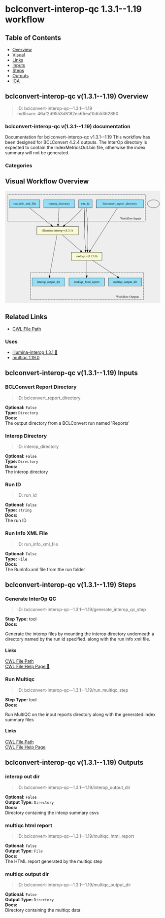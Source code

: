 
bclconvert-interop-qc 1.3.1--1.19 workflow
==========================================

## Table of Contents
  
- [Overview](#bclconvert-interop-qc-v131--119-overview)  
- [Visual](#visual-workflow-overview)  
- [Links](#related-links)  
- [Inputs](#bclconvert-interop-qc-v131--119-inputs)  
- [Steps](#bclconvert-interop-qc-v131--119-steps)  
- [Outputs](#bclconvert-interop-qc-v131--119-outputs)  
- [ICA](#ica)  


## bclconvert-interop-qc v(1.3.1--1.19) Overview



  
> ID: bclconvert-interop-qc--1.3.1--1.19  
> md5sum: 46af2d9553d8182ec65eaf0db5362890

### bclconvert-interop-qc v(1.3.1--1.19) documentation
  
Documentation for bclconvert-interop-qc v1.3.1--1.19
This workflow has been designed for BCLConvert 4.2.4 outputs. 
The InterOp directory is expected to contain the IndexMetricsOut.bin file, otherwise the
index summary will not be generated.  

### Categories
  


## Visual Workflow Overview
  
[![bclconvert-interop-qc__1.3.1--1.19.svg](../../../../images/workflows/bclconvert-interop-qc/1.3.1--1.19/bclconvert-interop-qc__1.3.1--1.19.svg)](https://github.com/umccr/cwl-ica/raw/main/.github/catalogue/images/workflows/bclconvert-interop-qc/1.3.1--1.19/bclconvert-interop-qc__1.3.1--1.19.svg)
## Related Links
  
- [CWL File Path](../../../../../../workflows/bclconvert-interop-qc/1.3.1--1.19/bclconvert-interop-qc__1.3.1--1.19.cwl)  


### Uses
  
- [illumina-interop 1.3.1 :construction:](../../../tools/illumina-interop/1.3.1/illumina-interop__1.3.1.md)  
- [multiqc 1.19.0](../../../tools/multiqc/1.19.0/multiqc__1.19.0.md)  

  


## bclconvert-interop-qc v(1.3.1--1.19) Inputs

### BCLConvert Report Directory



  
> ID: bclconvert_report_directory
  
**Optional:** `False`  
**Type:** `Directory`  
**Docs:**  
The output directory from a BCLConvert run named 'Reports'


### Interop Directory



  
> ID: interop_directory
  
**Optional:** `False`  
**Type:** `Directory`  
**Docs:**  
The interop directory


### Run ID



  
> ID: run_id
  
**Optional:** `False`  
**Type:** `string`  
**Docs:**  
The run ID


### Run Info XML File



  
> ID: run_info_xml_file
  
**Optional:** `False`  
**Type:** `File`  
**Docs:**  
The RunInfo.xml file from the run folder

  


## bclconvert-interop-qc v(1.3.1--1.19) Steps

### Generate InterOp QC


  
> ID: bclconvert-interop-qc--1.3.1--1.19/generate_interop_qc_step
  
**Step Type:** tool  
**Docs:**
  
Generate the interop files by mounting the interop directory underneath a directory named by the run id specified.
along with the run info xml file.

#### Links
  
[CWL File Path](../../../../../../tools/illumina-interop/1.3.1/illumina-interop__1.3.1.cwl)  
[CWL File Help Page :construction:](../../../tools/illumina-interop/1.3.1/illumina-interop__1.3.1.md)  


### Run Multiqc


  
> ID: bclconvert-interop-qc--1.3.1--1.19/run_multiqc_step
  
**Step Type:** tool  
**Docs:**
  
Run MultiQC on the input reports directory along with the generated index summary files

#### Links
  
[CWL File Path](../../../../../../tools/multiqc/1.19.0/multiqc__1.19.0.cwl)  
[CWL File Help Page](../../../tools/multiqc/1.19.0/multiqc__1.19.0.md)  


## bclconvert-interop-qc v(1.3.1--1.19) Outputs

### interop out dir



  
> ID: bclconvert-interop-qc--1.3.1--1.19/interop_output_dir  

  
**Optional:** `False`  
**Output Type:** `Directory`  
**Docs:**  
Directory containing the inteop summary csvs
  


### multiqc html report



  
> ID: bclconvert-interop-qc--1.3.1--1.19/multiqc_html_report  

  
**Optional:** `False`  
**Output Type:** `File`  
**Docs:**  
The HTML report generated by the multiqc step
  


### multiqc output dir



  
> ID: bclconvert-interop-qc--1.3.1--1.19/multiqc_output_dir  

  
**Optional:** `False`  
**Output Type:** `Directory`  
**Docs:**  
Directory containing the multiqc data
  

  

